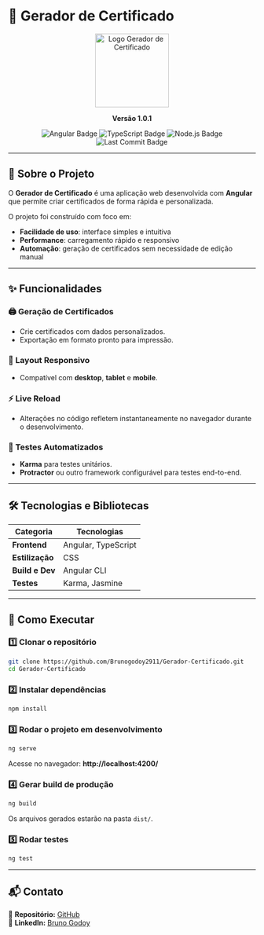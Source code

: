 
# 📌 Gerador de Certificado

<p align="center">
  <img src="https://ik.imagekit.io/brunogodoy/logo.svg?updatedAt=1755144514787.svg" alt="Logo Gerador de Certificado" width="150"/>
</p>

<p align="center"><strong>Versão 1.0.1</strong></p>

<p align="center">
  <img src="https://img.shields.io/badge/Angular-DD0031?style=for-the-badge&logo=angular&logoColor=white" alt="Angular Badge">
  <img src="https://img.shields.io/badge/TypeScript-007ACC?style=for-the-badge&logo=typescript&logoColor=white" alt="TypeScript Badge">
  <img src="https://img.shields.io/badge/Node.js-339933?style=for-the-badge&logo=node.js&logoColor=white" alt="Node.js Badge">
  <img src="https://img.shields.io/github/last-commit/Brunogodoy2911/Gerador-Certificado" alt="Last Commit Badge">
</p>

---

## 📄 Sobre o Projeto
O **Gerador de Certificado** é uma aplicação web desenvolvida com **Angular** que permite criar certificados de forma rápida e personalizada.

O projeto foi construído com foco em:
- **Facilidade de uso**: interface simples e intuitiva
- **Performance**: carregamento rápido e responsivo
- **Automação**: geração de certificados sem necessidade de edição manual

---

## ✨ Funcionalidades

### 🖨️ Geração de Certificados
- Crie certificados com dados personalizados.
- Exportação em formato pronto para impressão.

### 🎨 Layout Responsivo
- Compatível com **desktop**, **tablet** e **mobile**.

### ⚡ Live Reload
- Alterações no código refletem instantaneamente no navegador durante o desenvolvimento.

### 🧪 Testes Automatizados
- **Karma** para testes unitários.
- **Protractor** ou outro framework configurável para testes end-to-end.

---

## 🛠️ Tecnologias e Bibliotecas

| Categoria         | Tecnologias |
|-------------------|-------------|
| **Frontend**      | Angular, TypeScript |
| **Estilização**   | CSS |
| **Build e Dev**   | Angular CLI |
| **Testes**        | Karma, Jasmine |

---

## 🚀 Como Executar

### 1️⃣ Clonar o repositório
```bash
git clone https://github.com/Brunogodoy2911/Gerador-Certificado.git
cd Gerador-Certificado
```

### 2️⃣ Instalar dependências
```bash
npm install
```

### 3️⃣ Rodar o projeto em desenvolvimento
```bash
ng serve
```
Acesse no navegador: **http://localhost:4200/**

### 4️⃣ Gerar build de produção
```bash
ng build
```
Os arquivos gerados estarão na pasta `dist/`.

### 5️⃣ Rodar testes
```bash
ng test
```

---

## 📬 Contato

💼 **Repositório:** [GitHub](https://github.com/Brunogodoy2911)  
🔗 **LinkedIn:** [Bruno Godoy](https://www.linkedin.com/in/brunogodoydev)  
